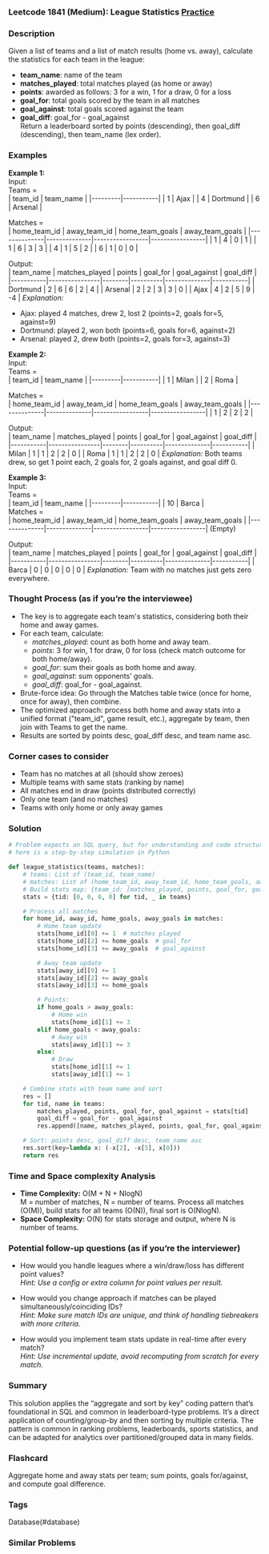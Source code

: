 ### Leetcode 1841 (Medium): League Statistics [Practice](https://leetcode.com/problems/league-statistics)

### Description  
Given a list of teams and a list of match results (home vs. away), calculate the statistics for each team in the league:  
- **team_name**: name of the team  
- **matches_played**: total matches played (as home or away)  
- **points**: awarded as follows: 3 for a win, 1 for a draw, 0 for a loss  
- **goal_for**: total goals scored by the team in all matches  
- **goal_against**: total goals scored against the team  
- **goal_diff**: goal_for - goal_against  
Return a leaderboard sorted by points (descending), then goal_diff (descending), then team_name (lex order).  

### Examples  

**Example 1:**  
Input:  
Teams =  
| team_id | team_name |
|---------|-----------|
| 1       | Ajax      |
| 4       | Dortmund  |
| 6       | Arsenal   |  

Matches =  
| home_team_id | away_team_id | home_team_goals | away_team_goals |
|--------------|--------------|-----------------|-----------------|
|      1       |      4       |       0         |       1         |
|      1       |      6       |       3         |       3         |
|      4       |      1       |       5         |       2         |
|      6       |      1       |       0         |       0         |  

Output:  
| team_name | matches_played | points | goal_for | goal_against | goal_diff |
|-----------|----------------|--------|----------|--------------|-----------|
| Dortmund  |       2        |   6    |    6     |      2       |     4     |
| Arsenal   |       2        |   2    |    3     |      3       |     0     |
| Ajax      |       4        |   2    |    5     |      9       |    -4     |
*Explanation:*
- Ajax: played 4 matches, drew 2, lost 2 (points=2, goals for=5, against=9)
- Dortmund: played 2, won both (points=6, goals for=6, against=2)
- Arsenal: played 2, drew both (points=2, goals for=3, against=3)

**Example 2:**  
Input:  
Teams =  
| team_id | team_name |
|---------|-----------|
| 1       | Milan     |
| 2       | Roma      |  

Matches =  
| home_team_id | away_team_id | home_team_goals | away_team_goals |
|--------------|--------------|-----------------|-----------------|
|      1       |      2       |      2          |       2         |  

Output:  
| team_name | matches_played | points | goal_for | goal_against | goal_diff |
|-----------|----------------|--------|----------|--------------|-----------|
| Milan     |      1         |   1    |    2     |      2       |     0     |
| Roma      |      1         |   1    |    2     |      2       |     0     |
*Explanation:* Both teams drew, so get 1 point each, 2 goals for, 2 goals against, and goal diff 0.

**Example 3:**  
Input:  
Teams =  
| team_id | team_name |
|---------|-----------|
| 10      | Barca     |  
Matches =  
| home_team_id | away_team_id | home_team_goals | away_team_goals |
|--------------|--------------|-----------------|-----------------|
(Empty)  

Output:  
| team_name | matches_played | points | goal_for | goal_against | goal_diff |
|-----------|----------------|--------|----------|--------------|-----------|
| Barca     |      0         |   0    |    0     |      0       |     0     |
*Explanation:* Team with no matches just gets zero everywhere.

### Thought Process (as if you’re the interviewee)  
- The key is to aggregate each team's statistics, considering both their home and away games.
- For each team, calculate:
  - *matches_played*: count as both home and away team.
  - *points*: 3 for win, 1 for draw, 0 for loss (check match outcome for both home/away).
  - *goal_for*: sum their goals as both home and away.
  - *goal_against*: sum opponents’ goals.
  - *goal_diff*: goal_for - goal_against.
- Brute-force idea: Go through the Matches table twice (once for home, once for away), then combine.
- The optimized approach: process both home and away stats into a unified format ("team_id", game result, etc.), aggregate by team, then join with Teams to get the name.
- Results are sorted by points desc, goal_diff desc, and team name asc.

### Corner cases to consider  
- Team has no matches at all (should show zeroes)
- Multiple teams with same stats (ranking by name)
- All matches end in draw (points distributed correctly)
- Only one team (and no matches)
- Teams with only home or only away games

### Solution

```python
# Problem expects an SQL query, but for understanding and code structure,
# here is a step-by-step simulation in Python

def league_statistics(teams, matches):
    # teams: List of (team_id, team_name)
    # matches: List of (home_team_id, away_team_id, home_team_goals, away_team_goals)
    # Build stats map: {team_id: [matches_played, points, goal_for, goal_against]}
    stats = {tid: [0, 0, 0, 0] for tid, _ in teams}

    # Process all matches
    for home_id, away_id, home_goals, away_goals in matches:
        # Home team update
        stats[home_id][0] += 1  # matches played
        stats[home_id][2] += home_goals  # goal_for
        stats[home_id][3] += away_goals  # goal_against

        # Away team update
        stats[away_id][0] += 1
        stats[away_id][2] += away_goals
        stats[away_id][3] += home_goals

        # Points:
        if home_goals > away_goals:
            # Home win
            stats[home_id][1] += 3
        elif home_goals < away_goals:
            # Away win
            stats[away_id][1] += 3
        else:
            # Draw
            stats[home_id][1] += 1
            stats[away_id][1] += 1

    # Combine stats with team name and sort
    res = []
    for tid, name in teams:
        matches_played, points, goal_for, goal_against = stats[tid]
        goal_diff = goal_for - goal_against
        res.append([name, matches_played, points, goal_for, goal_against, goal_diff])

    # Sort: points desc, goal_diff desc, team_name asc
    res.sort(key=lambda x: (-x[2], -x[5], x[0]))
    return res
```

### Time and Space complexity Analysis  

- **Time Complexity:** O(M + N + NlogN)  
  M = number of matches, N = number of teams. Process all matches (O(M)), build stats for all teams (O(N)), final sort is O(NlogN).
- **Space Complexity:** O(N) for stats storage and output, where N is number of teams.

### Potential follow-up questions (as if you’re the interviewer)  

- How would you handle leagues where a win/draw/loss has different point values?  
  *Hint: Use a config or extra column for point values per result.*

- How would you change approach if matches can be played simultaneously/coinciding IDs?  
  *Hint: Make sure match IDs are unique, and think of handling tiebreakers with more criteria.*

- How would you implement team stats update in real-time after every match?  
  *Hint: Use incremental update, avoid recomputing from scratch for every match.*

### Summary
This solution applies the “aggregate and sort by key” coding pattern that’s foundational in SQL and common in leaderboard-type problems. It’s a direct application of counting/group-by and then sorting by multiple criteria. The pattern is common in ranking problems, leaderboards, sports statistics, and can be adapted for analytics over partitioned/grouped data in many fields.


### Flashcard
Aggregate home and away stats per team; sum points, goals for/against, and compute goal difference.

### Tags
Database(#database)

### Similar Problems
